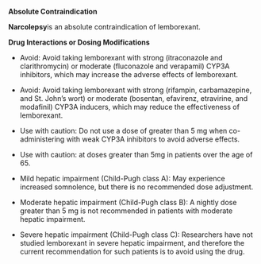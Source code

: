**Absolute Contraindication**

**Narcolepsy**is an absolute contraindication of lemborexant.

**Drug Interactions or Dosing Modifications**

- Avoid: Avoid taking lemborexant with strong (itraconazole and clarithromycin) or moderate (fluconazole and verapamil) CYP3A inhibitors, which may increase the adverse effects of lemborexant.

- Avoid: Avoid taking lemborexant with strong (rifampin, carbamazepine, and St. John’s wort) or moderate (bosentan, efavirenz, etravirine, and modafinil) CYP3A inducers, which may reduce the effectiveness of lemborexant.

- Use with caution: Do not use a dose of greater than 5 mg when co-administering with weak CYP3A inhibitors to avoid adverse effects.

- Use with caution: at doses greater than 5mg in patients over the age of 65.

- Mild hepatic impairment (Child-Pugh class A): May experience increased somnolence, but there is no recommended dose adjustment.

- Moderate hepatic impairment (Child-Pugh class B): A nightly dose greater than 5 mg is not recommended in patients with moderate hepatic impairment.

- Severe hepatic impairment (Child-Pugh class C): Researchers have not studied lemborexant in severe hepatic impairment, and therefore the current recommendation for such patients is to avoid using the drug.